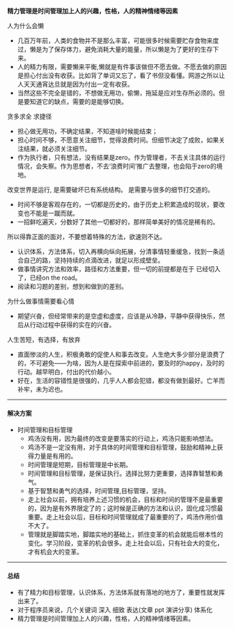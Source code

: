**精力管理是时间管理加上人的兴趣，性格，人的精神情绪等因素**

人为什么会懒

+ 几百万年前，人类的食物并不是那么丰富，可能很多时候需要贮存食物来度过，懒是为了保存体力，避免消耗大量的能量，所以懒是为了更好的生存下来。
+ 人的精力有限，需要懒来平衡,懒就是有件事该做但不愿去做。不愿去做的原因是担心付出没有收获。比如背了单词又忘了，看了书但没看懂。网游之所以让人天天通宵达旦就是因为付出一定有收获。
+ 当然这些不完全是错的，不想做无用功，偷懒，拖延是应对生存所必须的。但是要知道它的缺点，需要的是能够切换。          

贪多求全 求捷径

+ 担心做无用功，不确定结果，不知道啥时候能结束；
+ 担心时间不够，不愿意关注细节，觉得浪费时间。但细节决定了成败，如果关注结果，就必须关注细节。
+ 作为执行者，只有想法，没有结果是zero。作为管理者，不去关注具体的运行情况，会失察。作为思想者，不去‘浪费时间’推广去整理，也会陷于zero的境地。

改变世界是运行, 是需要破坏已有系统结构。 是需要与很多的细节打交道的。  

+ 时间不够是客观存在的，一切都是历史的，由于历史上积累造成的现状，要改变也不能是一蹴而就。
+ 一招鲜吃遍天，分数好了其他一切都好的，那样简单美好的情况是稀有的。

所以得靠正面的面对，不要想着特殊的方法，欲速则不达。

+ 认识体系，方法体系，切入再横向纵向拓展，分清事情轻重缓急，找到一条适合自己的路，坚持持续的点滴改进，就足以形成壁垒。
+ 做事情讲究方法和效率，路径和方法重要，但一切的前提都是在于 已经切入了，已经on the road。
+ 阅读和习题的差别，想到和做到的差别。


为什么做事情需要看心情

+ 期望兴奋，但经常带来的是空虚和虚度，应该是从冷静，平静中获得快乐，然后从行动过程中获得的实在的兴奋。

人生苦短，有选择，有放弃

+ 直面惨淡的人生，积极勇敢的促使人和事去改变。人生绝大多少部分是浪费了的，不可避免——为啥，因为人是在探索中前进的，要及时的happy，及时的行动。越早明白，付出的代价越小。
+  好在，生活的容错性是很强的，几乎人人都会犯错，都没有做到最好。亡羊而补牢，未为迟也。


***
#### 解决方案
+ 时间管理和目标管理
  + 鸡汤没有用，因为最终的改变是要落实的行动上，鸡汤只能影响想法。
  + 鸡汤不是一定没有用，对于具体的时间管理和目标管理，鼓励和精神上获得力量是有用的。
  + 时间管理是短期，目标管理是中长期。
  + 时间管理和目标管理，是保证执行。选择比努力更重要，选择靠智慧和勇气。
  + 基于智慧和勇气的选择，时间管理,目标管理，坚持。
  + 走上社会以前，拥有培养上述习惯的机会，目标和时间的管理不是最重要的，因为是有外界限定了的；这时候是正确的方法和认识，固化成习惯最重要。走上社会以后，目标和时间管理就成了最重要的了，鸡汤作用价值不大了。
  + 管理就是脚踏实地，脚踏实地的基础上，抓住变革的机会就能后根本性的变化。学习阶段，变革的机会很多。走上社会以后，只有社会大的变化，才有机会大的变革。

***

#### 总结
+ 有了精力和目标管理，认识体系，方法体系就有落地的地方了，重要性就发挥出来了。
+ 对于程序员来说，几个关键词 深入 细致 表达(文章 ppt 演讲分享) 体系化
+ 精力管理是时间管理加上人的兴趣，性格，人的精神情绪等因素。
